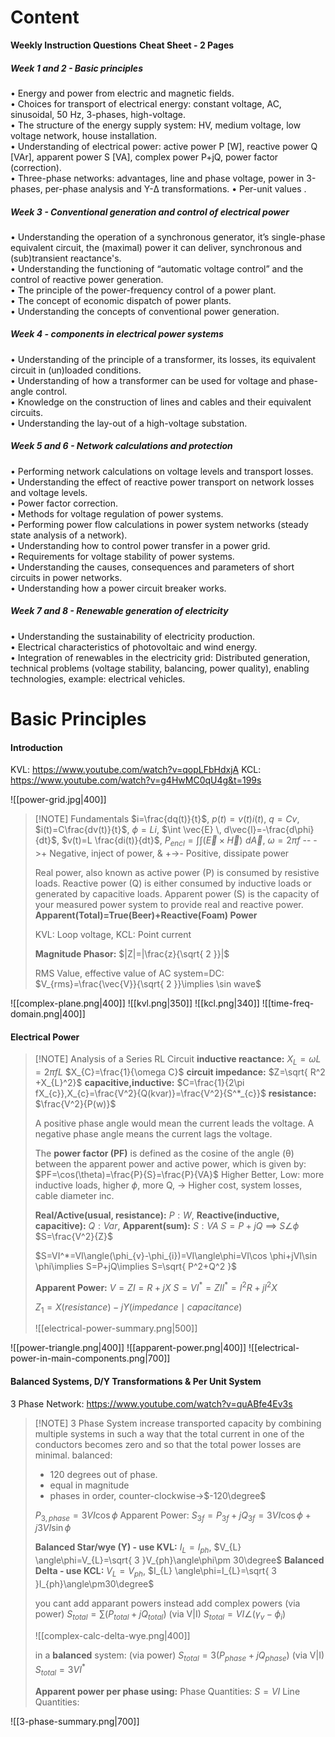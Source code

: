 # Content

**Weekly Instruction Questions**
**Cheat Sheet - 2 Pages**

##### Week 1 and 2 - Basic principles  
• Energy and power from electric and magnetic fields.  
• Choices for transport of electrical energy: constant voltage, AC, sinusoidal, 50 Hz, 3-phases, high-voltage.  
• The structure of the energy supply system: HV, medium voltage, low voltage network, house installation.  
• Understanding of electrical power: active power P [W], reactive power Q [VAr], apparent power S [VA], complex power P+jQ, power factor (correction).  
• Three-phase networks: advantages, line and phase voltage, power in 3-phases, per-phase analysis and Y-Δ transformations.
• Per-unit values .

##### Week 3 - Conventional generation and control of electrical power  
• Understanding the operation of a synchronous generator, it’s single-phase equivalent circuit, the (maximal) power it can deliver, synchronous and (sub)transient reactance's.  
• Understanding the functioning of “automatic voltage control” and the control of reactive power generation.  
• The principle of the power-frequency control of a power plant.  
• The concept of economic dispatch of power plants.  
• Understanding the concepts of conventional power generation.
  
##### Week 4 - components in electrical power systems  
• Understanding of the principle of a transformer, its losses, its equivalent circuit in (un)loaded conditions.  
• Understanding of how a transformer can be used for voltage and phase-angle control.  
• Knowledge on the construction of lines and cables and their equivalent circuits.  
• Understanding the lay-out of a high-voltage substation.

##### Week 5 and 6 - Network calculations and protection  
• Performing network calculations on voltage levels and transport losses.  
• Understanding the effect of reactive power transport on network losses and voltage levels.  
• Power factor correction.  
• Methods for voltage regulation of power systems.  
• Performing power flow calculations in power system networks (steady state analysis of a network).  
• Understanding how to control power transfer in a power grid.  
• Requirements for voltage stability of power systems.  
• Understanding the causes, consequences and parameters of short circuits in power networks.  
• Understanding how a power circuit breaker works.

##### Week 7 and 8 - Renewable generation of electricity  
• Understanding the sustainability of electricity production.  
• Electrical characteristics of photovoltaic and wind energy.  
• Integration of renewables in the electricity grid: Distributed generation, technical problems  (voltage stability, balancing, power quality), enabling technologies, example: electrical vehicles.

# Basic Principles

#### Introduction

KVL: https://www.youtube.com/watch?v=qopLFbHdxjA
KCL: https://www.youtube.com/watch?v=g4HwMC0qU4g&t=199s

![[power-grid.jpg|400]] 

>[!NOTE] Fundamentals
>$i=\frac{dq(t)}{t}$, $p(t)=v(t)i(t)$, $q=Cv$, $i(t)=C\frac{dv(t)}{t}$, $\phi=Li$, $\int \vec{E} \, d\vec{l}=-\frac{d\phi}{dt}$, $v(t)=L \frac{di(t)}{dt}$, $P_{encl}=\int \int (\vec{E}\times \vec{H}) \,\, d\vec{A}$, $\omega =2\pi f$
> -- ->+ Negative, inject of power, & +->- Positive, dissipate power
>
>Real power, also known as active power (P) is consumed by resistive loads. Reactive power (Q) is either consumed by inductive loads or generated by capacitive loads. Apparent power (S) is the capacity of your measured power system to provide real and reactive power.
>**Apparent(Total)=True(Beer)+Reactive(Foam) Power**
>
>KVL: Loop voltage, KCL: Point current
>
>**Magnitude Phasor:** $|Z|=|\frac{z}{\sqrt{ 2 }}|$
>
>RMS Value, effective value of AC system=DC: $V_{rms}=\frac{\vec{V}}{\sqrt{ 2 }}\implies \sin wave$

![[complex-plane.png|400]]
![[kvl.png|350]] ![[kcl.png|340]]
![[time-freq-domain.png|400]]

#### Electrical Power

>[!NOTE] Analysis of a Series RL Circuit
>**inductive reactance:** $X_{L}=\omega L=2\pi fL$
>$X_{C}=\frac{1}{\omega C}$
>**circuit impedance:** $Z=\sqrt{ R^2 +X_{L}^2}$
>**capacitive,inductive:** $C=\frac{1}{2\pi fX_{c}},X_{c}=\frac{V^2}{Q(kvar)}=\frac{V^2}{S^*_{c}}$
>**resistance:** $\frac{V^2}{P(w)}$
>
>A positive phase angle would mean the current leads the voltage.
>A negative phase angle means the current lags the voltage.
>
>The **power factor (PF)** is defined as the cosine of the angle (θ) between the apparent power and active power, which is given by:
>$PF=\cos(\theta)=\frac{P}{S}=\frac{P}{VA}$ Higher Better, Low: more inductive loads, higher $\phi$, more Q, -> Higher cost, system losses, cable diameter inc.
>
>**Real/Active(usual, resistance):** $P:W,$ 
>**Reactive(inductive, capacitive):** $Q:Var,$ 
>**Apparent(sum):** $S:VA$
>$S=P+jQ$ ==> $S \angle\phi$
>$S=\frac{V^2}{Z}$
>
>$S=VI^*=VI\angle(\phi_{v}-\phi_{i})=VI\angle\phi=VI\cos \phi+jVI\sin \phi\implies S=P+jQ\implies S=\sqrt{ P^2+Q^2 }$
>
>**Apparent Power:** $V=ZI=R+jX$ $S=VI^*=ZII^*=I^2R+jI^2X$
>
>
>$Z_{1}=X(resistance)-jY(impedance\mid capacitance)$
>
>![[electrical-power-summary.png|500]]

![[power-triangle.png|400]]
![[apparent-power.png|400]]
![[electrical-power-in-main-components.png|700]]

#### Balanced Systems, D/Y Transformations & Per Unit System

3 Phase Network: https://www.youtube.com/watch?v=quABfe4Ev3s

>[!NOTE] 3 Phase System
>increase transported capacity by combining multiple systems in such a way that the total current in one of the conductors becomes zero and so that the total power losses are minimal. balanced:
>- $120$ degrees out of phase.
>- equal in magnitude
>- phases in order, counter-clockwise->$-120\degree$
>  
> $P_{3,phase}=3VI\cos \phi$
> Apparent Power: $S_{3f}=P_{3f}+jQ_{3f}=3VI\cos \phi+j3VI\sin \phi$
> 
> **Balanced Star/wye (Y) - use KVL:** $I_{L}=I_{ph}$,  $V_{L} \angle\phi=V_{L}=\sqrt{ 3 }V_{ph}\angle\phi\pm 30\degree$
> **Balanced Delta - use KCL:** $V_{L}=V_{ph}$,  $I_{L} \angle\phi=I_{L}=\sqrt{ 3 }I_{ph}\angle\pm30\degree$
> 
> you cant add apparant powers instead add complex powers 
> (via power) $S_{total}=\sum(P_{total}+jQ_{total})$
> (via V|I) $S_{total}=VI\angle(\gamma_{v}-\phi_{i})$
>  
> ![[complex-calc-delta-wye.png|400]]
> 
> in a **balanced** system:
>(via power) $S_{total}=3(P_{phase}+jQ_{phase})$
>(via V|I) $S_{total}=3VI^*$
>
>**Apparent power per phase using:** 
>Phase Quantities: $S=VI$
>Line Quantities: 

![[3-phase-summary.png|700]]
